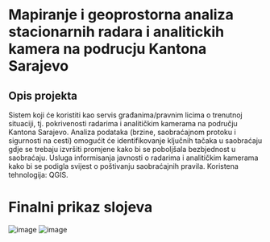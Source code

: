 # Mapiranje i geoprostorna analiza stacionarnih radara i analitickih kamera na podrucju Kantona Sarajevo

## Opis projekta

Sistem koji će koristiti kao servis građanima/pravnim licima o trenutnoj situaciji, tj. pokrivenosti radarima i analitičkim kamerama na području Kantona Sarajevo. Analiza podataka (brzine, saobraćajnom protoku i sigurnosti na cesti) omogućit će identifikovanje ključnih tačaka u saobraćaju gdje se trebaju izvršiti promjene kako bi se poboljšala bezbjednost u saobraćaju. Usluga informisanja javnosti o radarima i analitičkim kamerama kako bi se podigla svijest o poštivanju saobraćajnih pravila.
Koristena tehnologija: QGIS.


# Finalni prikaz slojeva

![image](https://github.com/nejlaBelagosi/Mapiranje-i-geoprostorna-analiza-stacionarnih-radara-i-analitickih-kamera-na-podrucju-KS-a/assets/122165597/0d35b277-794a-47e7-a184-547a958fa075) ![image](https://github.com/nejlaBelagosi/Mapiranje-i-geoprostorna-analiza-stacionarnih-radara-i-analitickih-kamera-na-podrucju-KS-a/assets/122165597/f2d87237-b39b-4dd7-85eb-05daae0dae99)


